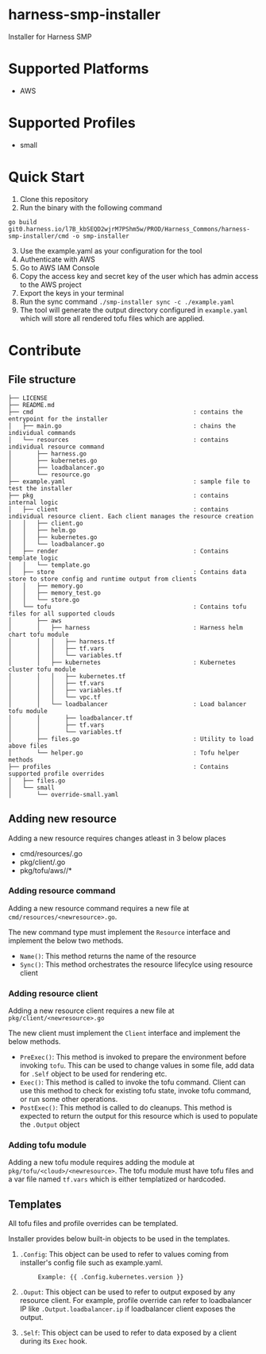 # harness-smp-installer
Installer for Harness SMP

# Supported Platforms
- AWS

# Supported Profiles
- small

# Quick Start

1. Clone this repository
2. Run the binary with the following command
  ```
  go build git0.harness.io/l7B_kbSEQD2wjrM7PShm5w/PROD/Harness_Commons/harness-smp-installer/cmd -o smp-installer
  ```
3. Use the example.yaml as your configuration for the tool
4. Authenticate with AWS
  1. Go to AWS IAM Console
  2. Copy the access key and secret key of the user which has admin access to the AWS project
  3. Export the keys in your terminal 
5. Run the sync command
  `./smp-installer sync -c ./example.yaml`
6. The tool will generate the output directory configured in `example.yaml` which will store all rendered tofu files which are applied.

# Contribute

## File structure
```
├── LICENSE
├── README.md
├── cmd                                             : contains the entrypoint for the installer
│   ├── main.go                                     : chains the individual commands
│   └── resources                                   : contains individual resource command
│       ├── harness.go
│       ├── kubernetes.go
│       ├── loadbalancer.go
│       └── resource.go
├── example.yaml                                    : sample file to test the installer
├── pkg                                             : contains internal logic
│   ├── client                                      : contains individual resource client. Each client manages the resource creation
│   │   ├── client.go
│   │   ├── helm.go
│   │   ├── kubernetes.go
│   │   └── loadbalancer.go
│   ├── render                                      : Contains template logic
│   │   └── template.go
│   ├── store                                       : Contains data store to store config and runtime output from clients
│   │   ├── memory.go
│   │   ├── memory_test.go
│   │   └── store.go
│   └── tofu                                        : Contains tofu files for all supported clouds
│       ├── aws
│       │   ├── harness                             : Harness helm chart tofu module
│       │   │   ├── harness.tf
│       │   │   ├── tf.vars
│       │   │   └── variables.tf
│       │   ├── kubernetes                          : Kubernetes cluster tofu module
│       │   │   ├── kubernetes.tf
│       │   │   ├── tf.vars
│       │   │   ├── variables.tf
│       │   │   └── vpc.tf
│       │   └── loadbalancer                        : Load balancer tofu module
│       │       ├── loadbalancer.tf
│       │       ├── tf.vars
│       │       └── variables.tf
│       ├── files.go                                : Utility to load above files
│       └── helper.go                               : Tofu helper methods
├── profiles                                        : Contains supported profile overrides
│   ├── files.go
│   └── small
│       └── override-small.yaml
```

## Adding new resource
Adding a new resource requires changes atleast in 3 below places
- cmd/resources/<newresource>.go
- pkg/client/<newresource>.go
- pkg/tofu/aws/<newresource>/*

### Adding resource command
Adding a new resource command requires a new file at `cmd/resources/<newresource>.go`.

The new command type must implement the `Resource` interface and implement the below two methods.
- `Name()`: This method returns the name of the resource
- `Sync()`: This method orchestrates the resource lifecylce using resource client

### Adding resource client
Adding a new resource client requires a new file at `pkg/client/<newresource>.go`

The new client must implement the `Client` interface and implement the below methods.
- `PreExec()`: This method is invoked to prepare the environment before invoking `tofu`. This can be used to change values in some file, add data for `.Self` object to be used for rendering etc.
- `Exec()`: This method is called to invoke the tofu command. Client can use this method to check for existing tofu state, invoke tofu command, or run some other operations.
- `PostExec()`: This method is called to do cleanups. This method is expected to return the output for this resource which is used to populate the `.Output` object

### Adding tofu module
Adding a new tofu module requires adding the module at `pkg/tofu/<cloud>/<newresource>`. The tofu module must have tofu files and a var file named `tf.vars` which is either templatized or hardcoded.

## Templates
All tofu files and profile overrides can be templated. 

Installer provides below built-in objects to be used in the templates.

1. `.Config`: This object can be used to refer to values coming from installer's config file such as example.yaml.
            
            Example: {{ .Config.kubernetes.version }}
2. `.Ouput`: This object can be used to refer to output exposed by any resource client. For example, profile override can refer to loadbalancer IP like `.Output.loadbalancer.ip` if loadbalancer client exposes the output.
3. `.Self`: This object can be used to refer to data exposed by a client during its `Exec` hook.